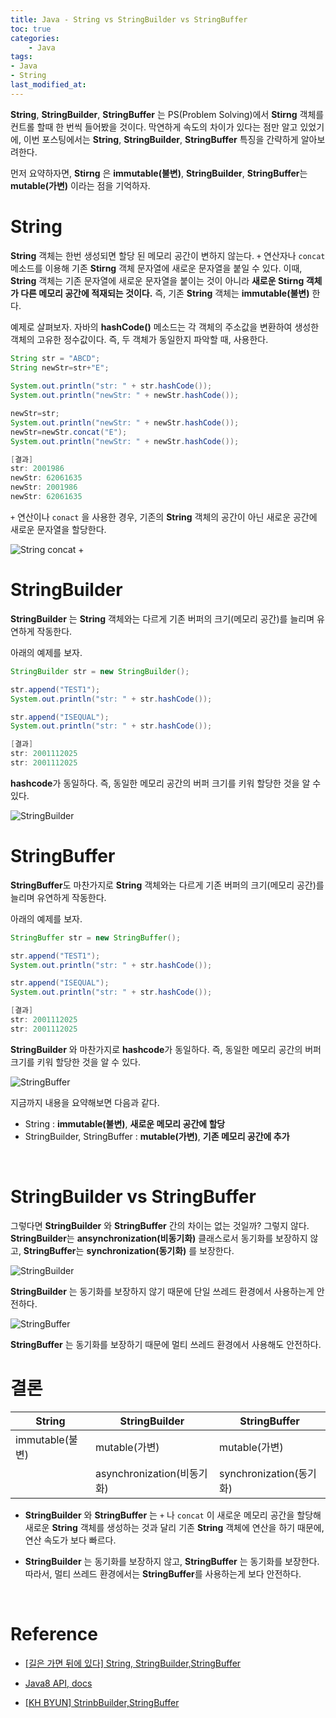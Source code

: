 ```yaml
---
title: Java - String vs StringBuilder vs StringBuffer
toc: true
categories:	
    - Java
tags: 
- Java
- String
last_modified_at:
---
```


 **String**, **StringBuilder**, **StringBuffer** 는 PS(Problem Solving)에서 **Stirng** 객체를 컨트롤 할때 한 번씩 들어봤을 것이다. 막연하게 속도의 차이가 있다는 점만 알고 있었기에, 이번 포스팅에서는 **String**, **StringBuilder**, **StringBuffer** 특징을 간략하게 알아보려한다.

먼저 요약하자면, **Stirng** 은 **immutable(불변)**, **StringBuilder**, **StringBuffer**는 **mutable(가변)** 이라는 점을 기억하자.

# String

**String** 객체는 한번 생성되면 할당 된 메모리 공간이 변하지 않는다. `+` 연산자나 `concat` 메소드를 이용해 기존 **Stirng** 객체 문자열에 새로운 문자열을 붙일 수 있다. 이때, **String** 객체는 기존 문자열에 새로운 문자열을 붙이는 것이 아니라 **새로운 Stirng 객체가 다른 메모리 공간에 적재되는 것이다.** 즉, 기존 **String** 객체는 **immutable(불변)** 한다.

예제로 살펴보자. 자바의 **hashCode()** 메소드는 각 객체의 주소값을 변환하여 생성한 객체의 고유한 정수값이다. 즉, 두 객체가 동일한지 파악할 때, 사용한다.

```java
String str = "ABCD";
String newStr=str+"E";
        
System.out.println("str: " + str.hashCode());
System.out.println("newStr: " + newStr.hashCode());

newStr=str;
System.out.println("newStr: " + newStr.hashCode());
newStr=newStr.concat("E");
System.out.println("newStr: " + newStr.hashCode());

[결과]
str: 2001986
newStr: 62061635
newStr: 2001986
newStr: 62061635
```

 `+` 연산이나 `conact` 을 사용한 경우, 기존의 **String** 객체의 공간이 아닌 새로운 공간에 새로운 문자열을 할당한다. 

![String concat +](https://user-images.githubusercontent.com/49560745/104866857-e8208d00-5982-11eb-9d7d-db20d315ffa6.png)





# StringBuilder

**StringBuilder** 는 **String** 객체와는 다르게 기존 버퍼의 크기(메모리 공간)를 늘리며 유연하게 작동한다. 

아래의 예제를 보자.

````java
StringBuilder str = new StringBuilder();

str.append("TEST1");
System.out.println("str: " + str.hashCode());

str.append("ISEQUAL");
System.out.println("str: " + str.hashCode());

[결과]
str: 2001112025
str: 2001112025
````

**hashcode**가 동일하다. 즉, 동일한 메모리 공간의 버퍼 크기를 키워 할당한 것을 알 수 있다.

![StringBuilder](https://user-images.githubusercontent.com/49560745/104869139-9ed33c00-5988-11eb-9669-cbcd5417c9ab.png)

# StringBuffer

**StringBuffer**도 마찬가지로 **String** 객체와는 다르게 기존 버퍼의 크기(메모리 공간)를 늘리며 유연하게 작동한다. 

아래의 예제를 보자.

```java
StringBuffer str = new StringBuffer();

str.append("TEST1");
System.out.println("str: " + str.hashCode());

str.append("ISEQUAL");
System.out.println("str: " + str.hashCode());

[결과]
str: 2001112025
str: 2001112025
```

**StringBuilder** 와 마찬가지로 **hashcode**가 동일하다. 즉, 동일한 메모리 공간의 버퍼 크기를 키워 할당한 것을 알 수 있다.

![StringBuffer](https://user-images.githubusercontent.com/49560745/104869230-da6e0600-5988-11eb-94de-1f2aa1a18602.png)

 지금까지 내용을 요약해보면 다음과 같다.

- String : **immutable(불변)**, **새로운 메모리 공간에 할당**
- StringBuilder, StringBuffer : **mutable(가변)**, **기존 메모리 공간에 추가**

<br/>

# StringBuilder vs StringBuffer

그렇다면 **StringBuilder** 와 **StringBuffer** 간의 차이는 없는 것일까? 그렇지 않다. **StringBuilder**는 **ansynchronization(비동기화)** 클래스로서 동기화를 보장하지 않고, **StringBuffer**는 **synchronization(동기화)** 를 보장한다.

![StringBuilder](https://user-images.githubusercontent.com/49560745/104870367-b2cc6d00-598b-11eb-9c39-39907ba9f7d4.png)

**StringBuilder** 는 동기화를 보장하지 않기 때문에 단일 쓰레드 환경에서 사용하는게 안전하다.

![StringBuffer](https://user-images.githubusercontent.com/49560745/104870927-15723880-598d-11eb-93d2-f969b4c1ddda.png)

**StringBuffer** 는 동기화를 보장하기 때문에 멀티 쓰레드 환경에서 사용해도 안전하다.

# 결론

| String          | StringBuilder               | StringBuffer            |
| --------------- | --------------------------- | ----------------------- |
| immutable(불변) | mutable(가변)               | mutable(가변)           |
|                 | asynchronization(비동기 화) | synchronization(동기화) |

- **StringBuilder** 와 **StringBuffer** 는 `+` 나 `concat` 이 새로운 메모리 공간을 할당해 새로운 **String** 객체를 생성하는 것과 달리 기존 **String** 객체에 연산을 하기 때문에, 연산 속도가 보다 빠르다.

- **StringBuilder** 는 동기화를 보장하지 않고, **StringBuffer** 는 동기화를 보장한다. 따라서, 멀티 쓰레드 환경에서는 **StringBuffer**를 사용하는게 보다 안전하다.

<br/>

# Reference

- [[길은 가면 뒤에 있다] String, StringBuilder,StringBuffer]( https://12bme.tistory.com/42)

- [Java8 API, docs](https://docs.oracle.com/javase/8/docs/api/)

- [[KH BYUN] StrinbBuilder,StringBuffer](https://novemberde.github.io/2017/04/15/String_0.html)